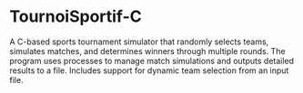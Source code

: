# TournoiSportif-C
A C-based sports tournament simulator that randomly selects teams, simulates matches, and determines winners through multiple rounds. The program uses processes to manage match simulations and outputs detailed results to a file. Includes support for dynamic team selection from an input file.
